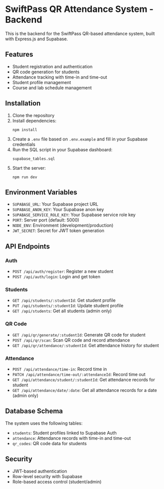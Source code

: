 # SwiftPass QR Attendance System - Backend

This is the backend for the SwiftPass QR-based attendance system, built with Express.js and Supabase.

## Features

- Student registration and authentication
- QR code generation for students
- Attendance tracking with time-in and time-out
- Student profile management
- Course and lab schedule management

## Installation

1. Clone the repository
2. Install dependencies:
   ```
   npm install
   ```
3. Create a `.env` file based on `.env.example` and fill in your Supabase credentials
4. Run the SQL script in your Supabase dashboard:
   ```
   supabase_tables.sql
   ```
5. Start the server:
   ```
   npm run dev
   ```

## Environment Variables

- `SUPABASE_URL`: Your Supabase project URL
- `SUPABASE_ANON_KEY`: Your Supabase anon key
- `SUPABASE_SERVICE_ROLE_KEY`: Your Supabase service role key
- `PORT`: Server port (default: 5000)
- `NODE_ENV`: Environment (development/production)
- `JWT_SECRET`: Secret for JWT token generation

## API Endpoints

### Auth

- `POST /api/auth/register`: Register a new student
- `POST /api/auth/login`: Login and get token

### Students

- `GET /api/students/:studentId`: Get student profile
- `PUT /api/students/:studentId`: Update student profile
- `GET /api/students`: Get all students (admin only)

### QR Code

- `GET /api/qr/generate/:studentId`: Generate QR code for student
- `POST /api/qr/scan`: Scan QR code and record attendance
- `GET /api/qr/attendance/:studentId`: Get attendance history for student

### Attendance

- `POST /api/attendance/time-in`: Record time in
- `PATCH /api/attendance/time-out/:attendanceId`: Record time out
- `GET /api/attendance/student/:studentId`: Get attendance records for student
- `GET /api/attendance/date/:date`: Get all attendance records for a date (admin only)

## Database Schema

The system uses the following tables:

- `students`: Student profiles linked to Supabase Auth
- `attendance`: Attendance records with time-in and time-out
- `qr_codes`: QR code data for students

## Security

- JWT-based authentication
- Row-level security with Supabase
- Role-based access control (student/admin)
